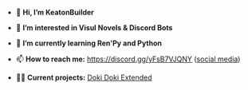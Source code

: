 - 👋 **Hi, I’m KeatonBuilder**

- 👀 **I’m interested in Visul Novels & Discord Bots**

- 🌱 **I’m currently learning Ren'Py and Python**

- 📫 **How to reach me:** https://discord.gg/yFsB7VJQNY ([social media](https://github.com/keatonbuilder/keatonbuilder/blob/main/SOCIALS.md))

- 👨‍💻 **Current projects:** [Doki Doki Extended](https://github.com/keatonbuilder/dde)

